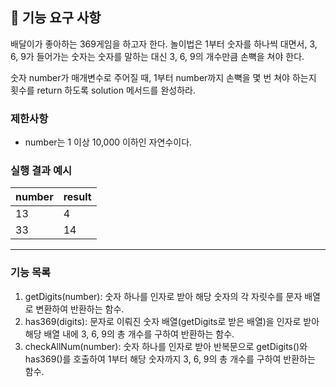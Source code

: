 ## 🚀 기능 요구 사항

배달이가 좋아하는 369게임을 하고자 한다. 놀이법은 1부터 숫자를 하나씩 대면서, 3, 6, 9가 들어가는 숫자는 숫자를 말하는 대신 3, 6, 9의 개수만큼 손뼉을 쳐야 한다.

숫자 number가 매개변수로 주어질 때, 1부터 number까지 손뼉을 몇 번 쳐야 하는지 횟수를 return 하도록 solution 메서드를 완성하라.

### 제한사항

- number는 1 이상 10,000 이하인 자연수이다.

### 실행 결과 예시

| number | result |
| ------ | ------ |
| 13     | 4      |
| 33     | 14     |

<hr>

### 기능 목록

1. getDigits(number): 숫자 하나를 인자로 받아 해당 숫자의 각 자릿수를 문자 배열로 변환하여 반환하는 함수.
2. has369(digits): 문자로 이뤄진 숫자 배열(getDigits로 받은 배열)을 인자로 받아 해당 배열 내에 3, 6, 9의 총 개수를 구하여 반환하는 함수.
3. checkAllNum(number): 숫자 하나를 인자로 받아 반복문으로 getDigits()와 has369()를 호출하여 1부터 해당 숫자까지 3, 6, 9의 총 개수를 구하여 반환하는 함수.
